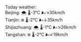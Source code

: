 Today weather:  
Beijing: 🌨  🌡️-3°C 🌬️↘30km/h  
Tianjin: ❄️ 🌡️-2°C 🌬️↓35km/h  
Shijiazhuang: 🌨  🌡️-1°C 🌬️↘26km/h  
Tangshan: ❄️ 🌡️-2°C 🌬️↙19km/h  
